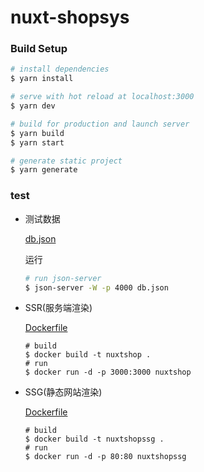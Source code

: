 # nuxt-shopsys

### Build Setup

```bash
# install dependencies
$ yarn install

# serve with hot reload at localhost:3000
$ yarn dev

# build for production and launch server
$ yarn build
$ yarn start

# generate static project
$ yarn generate
```


### test
+ 测试数据
    
    [db.json](https://github.com/quan930/nuxt-shopsys/blob/main/test/db.json)
    
    运行
    ```bash
    # run json-server
    $ json-server -W -p 4000 db.json 
    ```
  
+ SSR(服务端渲染)

    [Dockerfile](https://github.com/quan930/nuxt-shopsys/blob/main/test/ssr/Dockerfile)
    ```shell script
    # build
    $ docker build -t nuxtshop .
    # run
    $ docker run -d -p 3000:3000 nuxtshop
    ```

+ SSG(静态网站渲染)
    
    [Dockerfile](https://github.com/quan930/nuxt-shopsys/blob/main/test/ssg/Dockerfile)
    ```shell script
    # build
    $ docker build -t nuxtshopssg .
    # run
    $ docker run -d -p 80:80 nuxtshopssg
    ```
